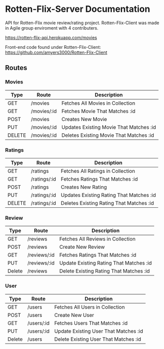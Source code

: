 # Rotten-Flix-Server Documentation

API for Rotten-Flix movie review/rating project. Rotten-Flix-Client was made in Agile group enviroment with 4 contributers.

https://rotten-flix-api.herokuapp.com/movies

Front-end code found under Rotten-Flix-Client: https://github.com/amyers3000/Rotten-Flix-Client

## Routes

### Movies
| Type    | Route           | Description   |
| ------- | --------------- | ------------- |
| GET     | /movies         | Fetches All Movies in Collection |
| GET     | /movies/:id     | Fetches Movie That Matches :id |
| POST    | /movies         | Creates New Movie |
| PUT     | /movies/:id     | Updates Existing Movie That Matches :id |
| DELETE  | /movies/:id     | Deletes Existing Movie That Matches :id |

### Ratings

| Type    | Route            | Description   |
| ------- | ---------------  | ------------- |
| GET     | /ratings         | Fetches All Ratings in Collection |
| GET     | /ratings/:id     | Fetches Ratings That Matches :id |
| POST    | /ratings         | Creates New Rating |
| PUT     | /ratings/:id     | Updates Existing Rating That Matches :id |
| DELETE  | /ratings/:id     | Deletes Existing Rating That Matches :id |


### Review
| Type | Route | Description |
| ------ | ---- | ------- |
| GET | /reviews | Fetches All Reviews in Collection |
| POST | /reviews | Create New Review |
| GET | /reviews/:id| Fetches Ratings That Matches :id |
| PUT | /reviews/:id | Update Existing Rating That Matches :id |
| Delete | /reviews | Delete Existing Rating That Matches :id |


### User
| Type | Route | Description |
| ------ | ---- | ------- |
| GET | /users | Fetches All Users in Collection |
| POST | /users | Create New User|
| GET | /users/:id| Fetches Users That Matches :id|
| PUT | /users/:id | Update Existing User That Matches :id |
| Delete | /users | Delete Existing User That Matches :id |
